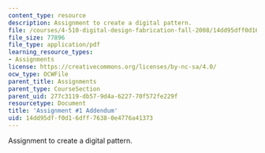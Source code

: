 ```yaml
---
content_type: resource
description: Assignment to create a digital pattern.
file: /courses/4-510-digital-design-fabrication-fall-2008/14dd95dff0d16dff76380e4776a41373_assn1b.pdf
file_size: 77896
file_type: application/pdf
learning_resource_types:
- Assignments
license: https://creativecommons.org/licenses/by-nc-sa/4.0/
ocw_type: OCWFile
parent_title: Assignments
parent_type: CourseSection
parent_uid: 277c3119-db57-9d4a-6227-70f572fe229f
resourcetype: Document
title: 'Assignment #1 Addendum'
uid: 14dd95df-f0d1-6dff-7638-0e4776a41373
---
```

Assignment to create a digital pattern.